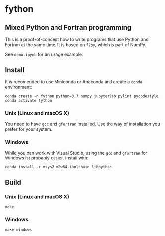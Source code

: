# fython

## Mixed Python and Fortran programming

This is a proof-of-concept how to write programs that use Python and
Fortran at the same time.
It is based on `f2py`, which is part of NumPy.

See `demo.ipynb` for an usage example.

## Install

It is recomended to use Miniconda or Anaconda and create a `conda` environment:

    conda create -n fython python=3.7 numpy jupyterlab pylint pycodestyle
    conda activate fython

### Unix (Linux and macOS X)

You need to have `gcc`  and `gfortran` installed.
Use the way of installation you prefer for your system.

### Windows

While you can work with Visual Studio, using the `gcc` and `gfortran` for
Windows ist probably easier.
Install with:

    conda install -c msys2 m2w64-toolchain libpython

## Build

### Unix (Linux and macOS X)

    make


### Windows

    make windows

